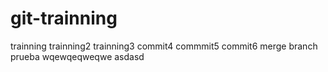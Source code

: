 # git-trainning
trainning 
trainning2
trainning3
commit4
commmit5
commit6
merge branch
prueba
wqewqeqweqwe
asdasd
